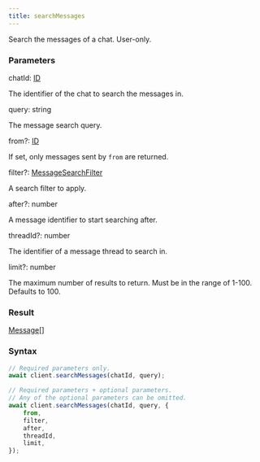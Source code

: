```yaml
---
title: searchMessages
---
```


Search the messages of a chat. User-only.


### Parameters 

<div class="flex flex-col gap-3"><div><div class="font-mono" id="p_chatId" data-anchor><span class="font-bold">chatId</span><span class="opacity-50">:</span> <a href="/types/id"  >ID</a></div><div class="pl-3"><div class="no-margin">

The identifier of the chat to search the messages in.

</div></div></div><div><div class="font-mono" id="p_query" data-anchor><span class="font-bold">query</span><span class="opacity-50">:</span> <span>string</span></div><div class="pl-3"><div class="no-margin">

The message search query.

</div></div></div><div class="flex flex-col gap-3"><div><div class="flex gap-2"><div class="font-mono p" id="p_from" data-anchor><span class="font-bold">from</span><span class="opacity-50"><span title="Optional" class="cursor-help">?</span>:</span> <a href="/types/id"  >ID</a></div></div><div class="pl-3"><div class="no-margin">

If set, only messages sent by `from` are returned.

</div></div></div><div><div class="flex gap-2"><div class="font-mono p" id="p_filter" data-anchor><span class="font-bold">filter</span><span class="opacity-50"><span title="Optional" class="cursor-help">?</span>:</span> <a href="/types/messagesearchfilter"  >MessageSearchFilter</a></div></div><div class="pl-3"><div class="no-margin">

A search filter to apply.

</div></div></div><div><div class="flex gap-2"><div class="font-mono p" id="p_after" data-anchor><span class="font-bold">after</span><span class="opacity-50"><span title="Optional" class="cursor-help">?</span>:</span> <span>number</span></div></div><div class="pl-3"><div class="no-margin">

A message identifier to start searching after.

</div></div></div><div><div class="flex gap-2"><div class="font-mono p" id="p_threadId" data-anchor><span class="font-bold">threadId</span><span class="opacity-50"><span title="Optional" class="cursor-help">?</span>:</span> <span>number</span></div></div><div class="pl-3"><div class="no-margin">

The identifier of a message thread to search in.

</div></div></div><div><div class="flex gap-2"><div class="font-mono p" id="p_limit" data-anchor><span class="font-bold">limit</span><span class="opacity-50"><span title="Optional" class="cursor-help">?</span>:</span> <span>number</span></div></div><div class="pl-3"><div class="no-margin">

The maximum number of results to return. Must be in the range of 1-100. Defaults to 100.

</div></div></div></div></div>

### Result 

<div class="font-mono"><a href="/types/message"  >Message</a><span class="opacity-50">[]</span></div>

### Syntax

```ts
// Required parameters only.
await client.searchMessages(chatId, query);

// Required parameters + optional parameters.
// Any of the optional parameters can be omitted.
await client.searchMessages(chatId, query, {
    from,
    filter,
    after,
    threadId,
    limit,
});
```



